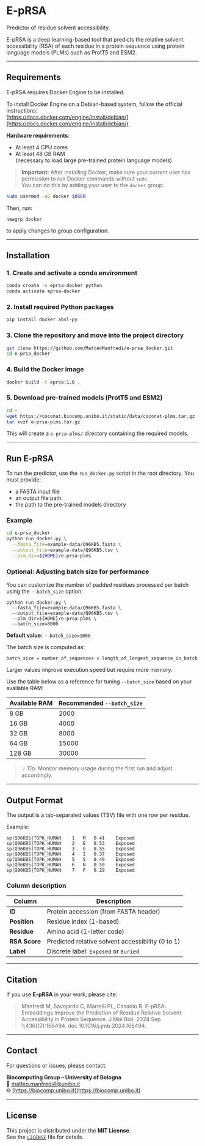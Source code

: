 # E-pRSA

Predictor of residue solvent accessibility.

E-pRSA is a deep learning-based tool that predicts the relative solvent accessibility (RSA) of each residue in a protein sequence using protein language models (PLMs) such as ProtT5 and ESM2.

---

## Requirements

E-pRSA requires Docker Engine to be installed.

To install Docker Engine on a Debian-based system, follow the official instructions:  
[https://docs.docker.com/engine/install/debian/](https://docs.docker.com/engine/install/debian/)

**Hardware requirements**:
- At least 4 CPU cores
- At least 48 GB RAM  
  (necessary to load large pre-trained protein language models)

> **Important:** After installing Docker, make sure your current user has permission to run Docker commands without `sudo`.  
> You can do this by adding your user to the `docker` group:

```bash
sudo usermod -aG docker $USER
```

Then, run:
```
newgrp docker
```
to apply changes to group configuration.

---

## Installation

### 1. Create and activate a conda environment

```bash
conda create -n eprsa-docker python
conda activate eprsa-docker
```

### 2. Install required Python packages

```bash
pip install docker absl-py
```

### 3. Clone the repository and move into the project directory

```bash
git clone https://github.com/MatteoManfredi/e-prsa_docker.git
cd e-prsa_docker
```

### 4. Build the Docker image

```bash
docker build -t eprsa:1.0 .
```

### 5. Download pre-trained models (ProtT5 and ESM2)

```bash
cd ~
wget https://coconat.biocomp.unibo.it/static/data/coconat-plms.tar.gz -O e-prsa-plms.tar.gz
tar xvzf e-prsa-plms.tar.gz
```

This will create a `e-prsa-plms/` directory containing the required models.

---

## Run E-pRSA

To run the predictor, use the `run_docker.py` script in the root directory. You must provide:

- a FASTA input file
- an output file path
- the path to the pre-trained models directory

### Example

```bash
cd e-prsa_docker
python run_docker.py \
  --fasta_file=example-data/Q96KB5.fasta \
  --output_file=example-data/Q96KB5.tsv \
  --plm_dir=${HOME}/e-prsa-plms
```

### Optional: Adjusting batch size for performance

You can customize the number of padded residues processed per batch using the `--batch_size` option:

    python run_docker.py \
      --fasta_file=example-data/Q96KB5.fasta \
      --output_file=example-data/Q96KB5.tsv \
      --plm_dir=${HOME}/e-prsa-plms \
      --batch_size=8000

**Default value:** `--batch_size=1000`

The batch size is computed as:

    batch_size = number_of_sequences × length_of_longest_sequence_in_batch

Larger values improve execution speed but require more memory.

Use the table below as a reference for tuning `--batch_size` based on your available RAM:

| Available RAM | Recommended `--batch_size` |
|---------------|-----------------------------|
| 8 GB          | 2000                        |
| 16 GB         | 4000                        |
| 32 GB         | 8000                        |
| 64 GB         | 15000                       |
| 128 GB        | 30000                       |

> 💡 *Tip:* Monitor memory usage during the first run and adjust accordingly.



---

## Output Format

The output is a tab-separated values (TSV) file with one row per residue.

Example:

```
sp|Q96KB5|TOPK_HUMAN	1	M	0.41	Exposed
sp|Q96KB5|TOPK_HUMAN	2	E	0.53	Exposed
sp|Q96KB5|TOPK_HUMAN	3	G	0.55	Exposed
sp|Q96KB5|TOPK_HUMAN	4	I	0.37	Exposed
sp|Q96KB5|TOPK_HUMAN	5	S	0.49	Exposed
sp|Q96KB5|TOPK_HUMAN	6	N	0.59	Exposed
sp|Q96KB5|TOPK_HUMAN	7	F	0.29	Exposed
```

### Column description

| Column        | Description                                        |
|---------------|----------------------------------------------------|
| **ID**        | Protein accession (from FASTA header)              |
| **Position**  | Residue index (1-based)                            |
| **Residue**   | Amino acid (1-letter code)                         |
| **RSA Score** | Predicted relative solvent accessibility (0 to 1) |
| **Label**     | Discrete label: `Exposed` or `Buried`             |

---

## Citation

If you use **E-pRSA** in your work, please cite:

> Manfredi M, Savojardo C, Martelli PL, Casadio R. E-pRSA: Embeddings Improve the Prediction of Residue Relative Solvent Accessibility in Protein Sequence. J Mol Biol. 2024 Sep 1;436(17):168494. doi: 10.1016/j.jmb.2024.168494. 

---

## Contact

For questions or issues, please contact:

**Biocomputing Group – University of Bologna**  
📧 [matteo.manfredi4@unibo.it](mailto:matteo.manfredi4@unibo.it)  
🌐 [https://biocomp.unibo.it](https://biocomp.unibo.it)

---

## License

This project is distributed under the **MIT License**.  
See the [`LICENSE`](./LICENSE) file for details.
